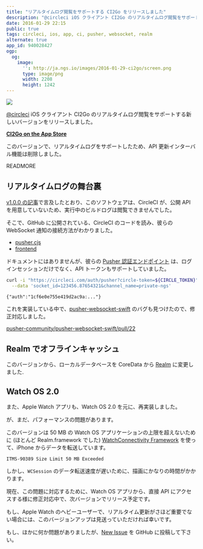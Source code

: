 ```yaml
---
title: "リアルタイムログ閲覧をサポートする CI2Go をリリースしました"
description: "@circleci iOS クライアント CI2Go のリアルタイムログ閲覧をサポートする新しいバージョンをリリースしました。"
date: 2016-01-29 22:15
public: true
tags: circleci, ios, app, ci, pusher, websocket, realm
alternate: true
app_id: 940028427
ogp:
  og:
    image:
      '': http://ja.ngs.io/images/2016-01-29-ci2go/screen.png
      type: image/png
      width: 2208
      height: 1242
---
```


[![](2016-01-29-ci2go/screen.gif)][AppStore]

[@circleci] iOS クライアント CI2Go のリアルタイムログ閲覧をサポートする新しいバージョンをリリースしました。

**[CI2Go on the App Store][AppStore]**

このバージョンで、リアルタイムログをサポートしたため、API 更新インターバル機能は削除しました。

READMORE

## リアルタイムログの舞台裏

[v1.0.0 の記事]で言及したとおり、このソフトウェアは、CircleCI が、公開 API を用意していないため、実行中のビルドログは閲覧できませんでした。

そこで、GitHub に公開されている、CircleCI のコードを読み、彼らの WebSocket 通知の接続方法がわかりました。

- [pusher.cjs](https://github.com/circleci/frontend/blob/master/src-cljs/frontend/pusher.cljs)
- [frontend](https://github.com/circleci/frontend)

ドキュメントにはありませんが、彼らの [Pusher 認証エンドポイント] は、ログインセッションだけでなく、API トークンもサポートしていました。

```sh
curl -i "https://circleci.com/auth/pusher?circle-token=${CIRCLE_TOKEN}" \
  --data 'socket_id=123456.87654321&channel_name=private-ngs'
```

```
{"auth":"1cf6e0e755e419d2ac9a:..."}
```

これを実装している中で、[pusher-websocket-swift] のバグも見つけたので、修正対応しました。

[pusher-community/pusher-websocket-swift/pull/22]

## Realm でオフラインキャッシュ

このバージョンから、ローカルデータベースを CoreData から [Realm] に変更しました.

## Watch OS 2.0

また、Apple Watch アプリも、Watch OS 2.0 を元に、再実装しました。

が、まだ、パフォーマンスの問題があります。

このバージョンは 50 MB の Watch OS アプリケーションの上限を超えないために (ほとんど Realm.framework でした) [WatchConnectivity Framework] を使って、iPhone からデータを転送しています。

```
ITMS-90389 Size Limit 50 MB Exceeded
```

しかし、`WCSession` のデータ転送速度が遅いために、描画にかなりの時間がかかります。

現在、この問題に対応するために、Watch OS アプリから、直接 API にアクセスする様に修正対応中で、次バージョンでリリース予定です。

もし、Apple Watch のヘビーユーザーで、リアルタイム更新がさほど重要でない場合には、このバージョンアップは見送っていただければ幸いです。

もし、ほかに何か問題がありましたが、[New Issue] を GitHub に投稿して下さい。

[AppStore]: https://itunes.apple.com/app/id940028427?mt=8
[API]: https://circleci.com/docs/api
[New Issue]: https://github.com/ngs/ci2go/issues/new
[@circleci]: https://circleci.com
[v1.0.0 の記事]: /2014/11/26/ci2go/
[Pusher 認証エンドポイント]: https://pusher.com/docs/authenticating_users#authEndpoint/lang=ios
[pusher-websocket-swift]: https://github.com/pusher-community/pusher-websocket-swift
[pusher-community/pusher-websocket-swift/pull/22]: https://github.com/pusher-community/pusher-websocket-swift/pull/22
[Realm]: https://realm.io
[WatchConnectivity Framework]: https://developer.apple.com/library/watchos/documentation/WatchConnectivity/Reference/WatchConnectivity_framework/
